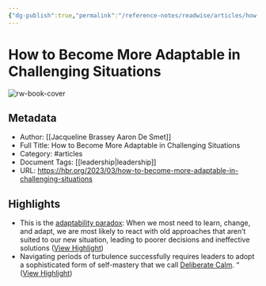 ```yaml
---
{"dg-publish":true,"permalink":"/reference-notes/readwise/articles/how-to-become-more-adaptable-in-challenging-situations/"}
---
```


# How to Become More Adaptable in Challenging Situations

![rw-book-cover](https://hbr.org/favicon.ico)

## Metadata
- Author: [[Jacqueline Brassey
Aaron De Smet]]
- Full Title: How to Become More Adaptable in Challenging Situations
- Category: #articles
- Document Tags: [[leadership\|leadership]] 
- URL: https://hbr.org/2023/03/how-to-become-more-adaptable-in-challenging-situations

## Highlights
- This is the [adaptability paradox](https://www.mckinsey.com/capabilities/people-and-organizational-performance/our-insights/future-proof-solving-the-adaptability-paradox-for-the-long-term): When we most need to learn, change, and adapt, we are most likely to react with old approaches that aren’t suited to our new situation, leading to poorer decisions and ineffective solutions ([View Highlight](https://read.readwise.io/read/01gvz0hyhhrh4wj25jnfdrc8j1))
- Navigating periods of turbulence successfully requires leaders to adopt a sophisticated form of self-mastery that we call [Deliberate Calm](https://www.mckinsey.com/featured-insights/mckinsey-on-books/deliberate-calm). “ ([View Highlight](https://read.readwise.io/read/01gvz0jz08yd0jmw1hs9wfd8zf))
